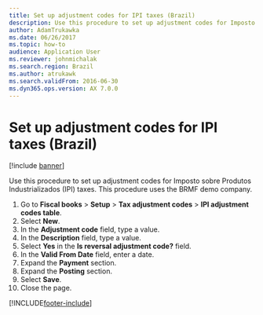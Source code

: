 ```yaml
---
title: Set up adjustment codes for IPI taxes (Brazil)
description: Use this procedure to set up adjustment codes for Imposto sobre Produtos Industrializados (IPI) taxes.
author: AdamTrukawka
ms.date: 06/26/2017
ms.topic: how-to
audience: Application User
ms.reviewer: johnmichalak
ms.search.region: Brazil
ms.author: atrukawk
ms.search.validFrom: 2016-06-30
ms.dyn365.ops.version: AX 7.0.0
---
```

# Set up adjustment codes for IPI taxes (Brazil)

[!include [banner](../../includes/banner.md)]

Use this procedure to set up adjustment codes for Imposto sobre Produtos Industrializados (IPI) taxes. This procedure uses the BRMF demo company.

1. Go to **Fiscal books** > **Setup** > **Tax adjustment codes** > **IPI adjustment codes table**.
2. Select **New**.
3. In the **Adjustment code** field, type a value.
4. In the **Description** field, type a value.
5. Select **Yes** in the **Is reversal adjustment code?** field.
6. In the **Valid From Date** field, enter a date.
7. Expand the **Payment** section.
8. Expand the **Posting** section.
9. Select **Save**.
10. Close the page.



[!INCLUDE[footer-include](../../../includes/footer-banner.md)]
